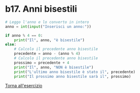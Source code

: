 # b17. Anni bisestili
```python
# Leggo l'anno e lo converto in intero
anno = int(input("Inserisci un anno:"))

if anno % 4 == 0:
    print("Il", anno, "è bisestile")
else:
    # Calcolo il precedente anno bisestile
    precedente = anno - (anno % 4)
    # Calcolo il precedente anno bisestile
    prossimo = precedente + 4
    print("Il", anno, "NON è bisestile")
    print("L'ultimo anno bisestile è stato il", precedente)
    print("Il prossimo anno bisestile sarà il", prossimo)


```

[Torna all'esercizio](2-selezione#b17-anni-bisestili)